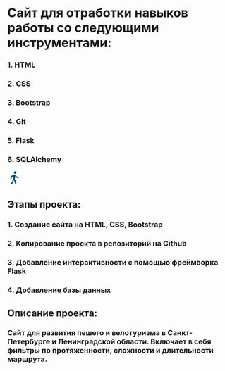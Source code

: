 # Сайт для отработки навыков работы со следующими инструментами:
### 1. HTML
### 2. CSS
### 3. Bootstrap
### 4. Git
### 5. Flask
### 6. SQLAlchemy

![Здесь должно быть фото](https://github.com/SummertimeAndTheLivinIsEasy/demo_py/blob/main/static/images/hiker_dark.png)
## Этапы проекта:
### 1. Создание сайта на HTML, CSS, Bootstrap
### 2. Копирование проекта в репозиторий на Github
### 3. Добавление интерактивности с помощью фреймворка Flask
### 4. Добавление базы данных

## Описание проекта:
### Сайт для развития пешего и велотуризма в Санкт-Петербурге и Ленинградской области. Включает в себя фильтры по протяженности, сложности и длительности маршрута. 
